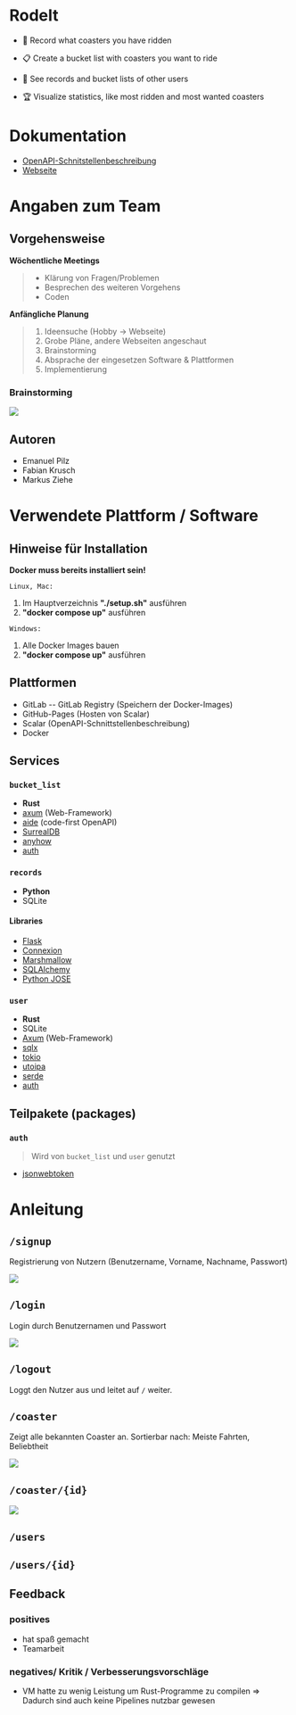 # RodeIt
- 🎢 Record what coasters you have ridden

- 📋 Create a bucket list with coasters you want to ride

- 🙋 See records and bucket lists of other users

- 🏆 Visualize statistics, like most ridden and most wanted coasters
# Dokumentation
- [OpenAPI-Schnitstellenbeschreibung](https://emonadeo.github.io/rodeit/)
- [Webseite](https://rodeit.mabezi.de/)

# Angaben zum Team

## Vorgehensweise
**Wöchentliche Meetings**
> - Klärung von Fragen/Problemen
> - Besprechen des weiteren Vorgehens
> - Coden

**Anfängliche Planung**

> 1. Ideensuche (Hobby -> Webseite)
> 2. Grobe Pläne, andere Webseiten angeschaut
> 3. Brainstorming
> 4. Absprache der eingesetzen Software & Plattformen
> 5. Implementierung


### Brainstorming

![](https://md.ascii.coffee/uploads/d9de2f9d-7ec9-4700-a83d-629f54a8d780.svg)


## Autoren
- Emanuel Pilz
- Fabian Krusch
- Markus Ziehe



# Verwendete Plattform / Software

## Hinweise für Installation
**Docker muss bereits installiert sein!**

`Linux, Mac:`
1. Im Hauptverzeichnis **"./setup.sh"** ausführen
2. **"docker compose up"** ausführen

`Windows:`
1. Alle Docker Images bauen
2. **"docker compose up"** ausführen

## Plattformen
- GitLab
-- GitLab Registry (Speichern der Docker-Images)
- GitHub-Pages (Hosten von Scalar)
- Scalar (OpenAPI-Schnittstellenbeschreibung)
- Docker

## Services

### `bucket_list`
- **Rust**
- [axum](https://github.com/tokio-rs/axum) (Web-Framework)
- [aide](https://github.com/tamasfe/aide) (code-first OpenAPI)
- [SurrealDB](https://surrealdb.com/)
- [anyhow](https://github.com/dtolnay/anyhow)
- [auth](#auth)

### `records`
- **Python**
- SQLite

#### Libraries
- [Flask](https://flask.palletsprojects.com/en/3.0.x/)
- [Connexion](https://connexion.readthedocs.io/en/latest/)
- [Marshmallow](https://marshmallow.readthedocs.io/en/stable/)
- [SQLAlchemy](https://www.sqlalchemy.org/)
- [Python JOSE](https://python-jose.readthedocs.io/en/latest/)

### `user`
- **Rust**
- SQLite
- [Axum](https://github.com/tokio-rs/axum) (Web-Framework)
- [sqlx](https://github.com/launchbadge/sqlx)
- [tokio](https://tokio.rs/)
- [utoipa](https://github.com/juhaku/utoipa)
- [serde](https://serde.rs/)
- [auth](#auth)

## Teilpakete (packages)

### `auth`

> Wird von `bucket_list` und `user` genutzt

- [jsonwebtoken](https://jwt.io/)

# Anleitung


## `/signup`
Registrierung von Nutzern (Benutzername, Vorname, Nachname, Passwort)

![](https://md.ascii.coffee/uploads/f3b5caf3-46f7-4938-9524-9ee1f5412fec.png)


## `/login` 
Login durch Benutzernamen und Passwort

![](https://md.ascii.coffee/uploads/87d4d68e-5a2c-4f52-a702-90c6cca090b2.png)

## `/logout` 
Loggt den Nutzer aus und leitet auf `/` weiter.

## `/coaster`
Zeigt alle bekannten Coaster an. Sortierbar nach: Meiste Fahrten, Beliebtheit

![](https://md.ascii.coffee/uploads/093e5c98-bb24-4d46-adb4-bd812cd3a27e.png)


## `/coaster/{id}`
![](https://md.ascii.coffee/uploads/7a7a843e-49b4-45ea-a158-afffa65564a0.png)

## `/users`

## `/users/{id}`


## Feedback

### positives
- hat spaß gemacht
- Teamarbeit


### negatives/ Kritik / Verbesserungsvorschläge
- VM hatte zu wenig Leistung um Rust-Programme zu compilen => Dadurch sind auch keine Pipelines nutzbar gewesen
